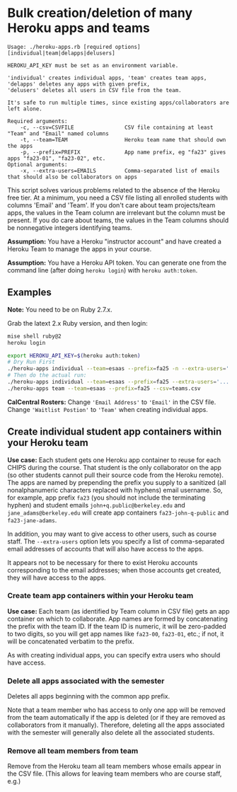 # Bulk creation/deletion of many Heroku apps and teams

```
Usage: ./heroku-apps.rb [required options] [individual|team|delapps|delusers]

HEROKU_API_KEY must be set as an environment variable.

'individual' creates individual apps, 'team' creates team apps, 'delapps' deletes any apps with given prefix,
'delusers' deletes all users in CSV file from the team.

It's safe to run multiple times, since existing apps/collaborators are left alone.

Required arguments:
    -c, --csv=CSVFILE                CSV file containing at least "Team" and "Email" named columns
    -t, --team=TEAM                  Heroku team name that should own the apps
    -p, --prefix=PREFIX              App name prefix, eg "fa23" gives apps "fa23-01", "fa23-02", etc.
Optional arguments:
    -x, --extra-users=EMAILS         Comma-separated list of emails that should also be collaborators on apps
```

This script solves various problems related to the absence of the Heroku
free tier.  At a minimum, you need a CSV file listing all enrolled
students with columns 'Email' and 'Team'.  If you don't care about
team projects/team apps, the values in the Team column are irrelevant
but the column must be present.  If you do care about teams, the
values in the Team columns should be nonnegative integers identifying teams.

**Assumption:** You have a Heroku "instructor account" and have
created a Heroku Team to manage the apps in your course.

**Assumption:** You have a Heroku API token.  You can generate one
from the command line (after doing `heroku login`) with `heroku auth:token`.

## Examples

**Note:** You need to be on Ruby 2.7.x.

Grab the latext 2.x Ruby version, and then login:

```sh
mise shell ruby@2
heroku login
```


```sh
export HEROKU_API_KEY=$(heroku auth:token)
# Dry Run First
./heroku-apps individual --team=esaas --prefix=fa25 -n --extra-users='...' --csv=compsci-169a-2025-D_rosters.csv
# Then do the actual run:
./heroku-apps individual --team=esaas --prefix=fa25 --extra-users='...' --csv=compsci-169a-2025-D_rosters.csv
./heroku-apps team --team=esaas --prefix=fa25 --csv=teams.csv
```

**CalCentral Rosters:** Change `'Email Address'` to `'Email'` in the CSV file. Change `'Waitlist Postion'` to `'Team'` when creating individual apps.

## Create individual student app containers within your Heroku team

**Use case:** Each student gets one Heroku app container to reuse for each CHIPS
during the course.  That student is the only collaborator on the app
(so other students cannot pull their source code from the Heroku
remote).  The apps are named by prepending the prefix you supply to a
sanitized (all nonalphanumeric characters replaced with hyphens) email
username.  So, for example, app prefix `fa23` (you should not include the
terminating hyphen) and student emails `john+q.public@berkeley.edu` and
`jane_adams@berkeley.edu` will create app containers
`fa23-john-q-public` and `fa23-jane-adams`.

In addition, you may want to give access to other users, such as
course staff.  The `--extra-users` option lets you specify a list of
comma-separated email addresses of accounts that will also have access
to the apps.

It appears not to be necessary for there to exist Heroku accounts
corresponding to the email addresses; when those accounts get created,
they will have access to the apps.

### Create team app containers within your Heroku team

**Use case:** Each team (as identified by Team column in CSV file)
gets an app container on which to collaborate.  App names are formed
by concatenating the prefix with the team ID.  If the team ID is
numeric, it will be zero-padded to two digits, so you will get app
names like `fa23-00`, `fa23-01`, etc.; if not, it will be concatenated
verbatim to the prefix.

As with creating individual apps, you can specify extra users who
should have access.

### Delete all apps associated with the semester

Deletes all apps beginning with the common app prefix.

Note that a team member who has access to only one app will be removed
from the team automatically if the app is deleted (or if they are
removed as collaborators from it manually).  Therefore, deleting all
the apps associated with the semester will generally also delete all
the associated students.

### Remove all team members from team

Remove from the Heroku team all team members whose emails appear in
the CSV file.  (This allows for leaving team members who are course
staff, e.g.)
